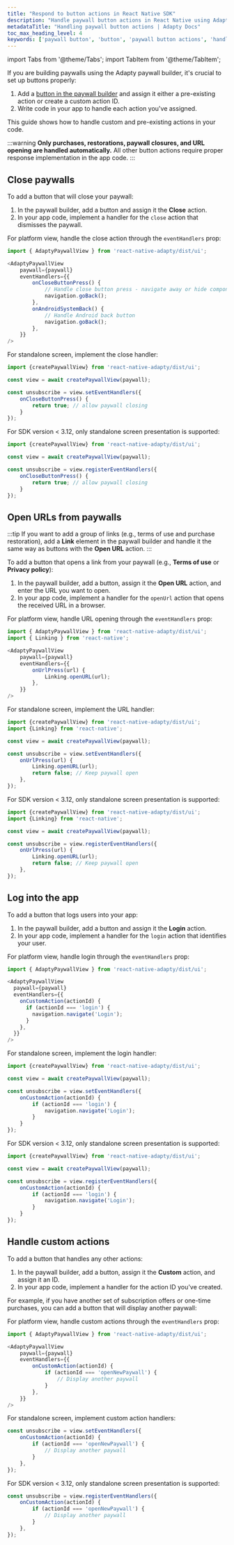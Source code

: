 ```yaml
---
title: "Respond to button actions in React Native SDK"
description: "Handle paywall button actions in React Native using Adapty for better app monetization."
metadataTitle: "Handling paywall button actions | Adapty Docs"
toc_max_heading_level: 4
keywords: ['paywall button', 'button', 'paywall button actions', 'handle actions']
---
```

import Tabs from '@theme/Tabs';
import TabItem from '@theme/TabItem';


If you are building paywalls using the Adapty paywall builder, it's crucial to set up buttons properly:

1. Add a [button in the paywall builder](paywall-buttons.md) and assign it either a pre-existing action or create a custom action ID.
2. Write code in your app to handle each action you've assigned.

This guide shows how to handle custom and pre-existing actions in your code.

:::warning
**Only purchases, restorations, paywall closures, and URL opening are handled automatically.** All other button actions require proper response implementation in the app code.
:::

## Close paywalls

To add a button that will close your paywall:

1. In the paywall builder, add a button and assign it the **Close** action.
2. In your app code, implement a handler for the `close` action that dismisses the paywall.

<Tabs groupId="version" queryString>
<TabItem value="new" label="SDK version 3.12 or later" default>

<Tabs groupId="presentation-method" queryString>
<TabItem value="platform" label="Platform view" default>

For platform view, handle the close action through the `eventHandlers` prop:

```javascript
import { AdaptyPaywallView } from 'react-native-adapty/dist/ui';

<AdaptyPaywallView
    paywall={paywall}
    eventHandlers={{
        onCloseButtonPress() {
            // Handle close button press - navigate away or hide component
            navigation.goBack();
        },
        onAndroidSystemBack() {
            // Handle Android back button
            navigation.goBack();
        },
    }}
/>
```

</TabItem>
<TabItem value="standalone" label="Standalone screen">

For standalone screen, implement the close handler:

```javascript
import {createPaywallView} from 'react-native-adapty/dist/ui';

const view = await createPaywallView(paywall);

const unsubscribe = view.setEventHandlers({
    onCloseButtonPress() {
        return true; // allow paywall closing
    }
});
```

</TabItem>
</Tabs>

</TabItem>

<TabItem value="old" label="SDK version < 3.12" default>

For SDK version < 3.12, only standalone screen presentation is supported:

```javascript
import {createPaywallView} from 'react-native-adapty/dist/ui';

const view = await createPaywallView(paywall);

const unsubscribe = view.registerEventHandlers({
    onCloseButtonPress() {
        return true; // allow paywall closing
    }
});
```

</TabItem>
</Tabs>

## Open URLs from paywalls

:::tip
If you want to add a group of links (e.g., terms of use and purchase restoration), add a **Link** element in the paywall builder and handle it the same way as buttons with the **Open URL** action.
:::

To add a button that opens a link from your paywall (e.g., **Terms of use** or **Privacy policy**):

1. In the paywall builder, add a button, assign it the **Open URL** action, and enter the URL you want to open.
2. In your app code, implement a handler for the `openUrl` action that opens the received URL in a browser.

<Tabs groupId="version" queryString>
<TabItem value="new" label="SDK version 3.12 or later" default>

<Tabs groupId="presentation-method" queryString>
<TabItem value="platform" label="Platform view" default>

For platform view, handle URL opening through the `eventHandlers` prop:

```javascript
import { AdaptyPaywallView } from 'react-native-adapty/dist/ui';
import { Linking } from 'react-native';

<AdaptyPaywallView
    paywall={paywall}
    eventHandlers={{
        onUrlPress(url) {
            Linking.openURL(url);
        },
    }}
/>
```

</TabItem>
<TabItem value="standalone" label="Standalone screen">

For standalone screen, implement the URL handler:

```javascript
import {createPaywallView} from 'react-native-adapty/dist/ui';
import {Linking} from 'react-native';

const view = await createPaywallView(paywall);

const unsubscribe = view.setEventHandlers({
    onUrlPress(url) {
        Linking.openURL(url);
        return false; // Keep paywall open
    },
});
```

</TabItem>
</Tabs>

</TabItem>

<TabItem value="old" label="SDK version < 3.12" default>

For SDK version < 3.12, only standalone screen presentation is supported:

```javascript
import {createPaywallView} from 'react-native-adapty/dist/ui';
import {Linking} from 'react-native';

const view = await createPaywallView(paywall);

const unsubscribe = view.registerEventHandlers({
    onUrlPress(url) {
        Linking.openURL(url);
        return false; // Keep paywall open
    },
});
```

</TabItem>
</Tabs>

## Log into the app

To add a button that logs users into your app:

1. In the paywall builder, add a button and assign it the **Login** action.
2. In your app code, implement a handler for the `login` action that identifies your user.

<Tabs groupId="version" queryString>
<TabItem value="new" label="SDK version 3.12 or later" default>

<Tabs groupId="presentation-method" queryString>
<TabItem value="platform" label="Platform view" default>

For platform view, handle login through the `eventHandlers` prop:

```javascript
import { AdaptyPaywallView } from 'react-native-adapty/dist/ui';

<AdaptyPaywallView
  paywall={paywall}
  eventHandlers={{
    onCustomAction(actionId) {
      if (actionId === 'login') {
        navigation.navigate('Login');
      }
    },
  }}
/>
```

</TabItem>
<TabItem value="standalone" label="Standalone screen">

For standalone screen, implement the login handler:

```javascript
import {createPaywallView} from 'react-native-adapty/dist/ui';

const view = await createPaywallView(paywall);

const unsubscribe = view.setEventHandlers({
    onCustomAction(actionId) {
        if (actionId === 'login') {
            navigation.navigate('Login');
        }
    }
});
```

</TabItem>
</Tabs>

</TabItem>

<TabItem value="old" label="SDK version < 3.12" default>

For SDK version < 3.12, only standalone screen presentation is supported:

```javascript
import {createPaywallView} from 'react-native-adapty/dist/ui';

const view = await createPaywallView(paywall);

const unsubscribe = view.registerEventHandlers({
    onCustomAction(actionId) {
        if (actionId === 'login') {
            navigation.navigate('Login');
        }
    }
});
```

</TabItem>
</Tabs>

## Handle custom actions

To add a button that handles any other actions:

1. In the paywall builder, add a button, assign it the **Custom** action, and assign it an ID.
2. In your app code, implement a handler for the action ID you've created.

For example, if you have another set of subscription offers or one-time purchases, you can add a button that will display another paywall:

<Tabs groupId="version" queryString>
<TabItem value="new" label="SDK version 3.12 or later" default>

<Tabs groupId="presentation-method" queryString>
<TabItem value="platform" label="Platform view" default>

For platform view, handle custom actions through the `eventHandlers` prop:

```javascript
import { AdaptyPaywallView } from 'react-native-adapty/dist/ui';

<AdaptyPaywallView
    paywall={paywall}
    eventHandlers={{
        onCustomAction(actionId) {
            if (actionId === 'openNewPaywall') {
                // Display another paywall
            }
        },
    }}
/>
```

</TabItem>
<TabItem value="standalone" label="Standalone screen">

For standalone screen, implement custom action handlers:

```javascript
const unsubscribe = view.setEventHandlers({
    onCustomAction(actionId) {
        if (actionId === 'openNewPaywall') {
            // Display another paywall
        }
    },
});
```

</TabItem>
</Tabs>

</TabItem>

<TabItem value="old" label="SDK version < 3.12" default>

For SDK version < 3.12, only standalone screen presentation is supported:

```javascript
const unsubscribe = view.registerEventHandlers({
    onCustomAction(actionId) {
        if (actionId === 'openNewPaywall') {
            // Display another paywall
        }
    },
});
```

</TabItem>
</Tabs>